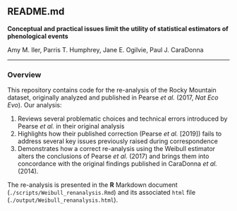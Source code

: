## README.md

**Conceptual and practical issues limit the utility of statistical estimators of phenological events**

Amy M. Iler, Parris T. Humphrey, Jane E. Ogilvie, Paul J. CaraDonna

___

### Overview

This repository contains code for the re-analysis of the Rocky Mountain dataset, originally analyzed and published in Pearse *et al.* (2017, *Nat Eco Evo*). Our analysis:

1. Reviews several problematic choices and technical errors introduced by Pearse *et al.* in their original analysis
2. Highlights how their published correction (Pearse *et al.* [2019]) fails to address several key issues previously raised during correspondence
3. Demonstrates how a correct re-analysis using the Weibull estimator alters the conclusions of Pearse *et al.* (2017) and brings them into concordance with the original findings published in CaraDonna *et al.* (2014).

The re-analysis is presented in the **R** Markdown document (`./scripts/Weibull_renanalysis.Rmd`) and its associated `html` file (`./output/Weibull_renanalysis.html`). 

